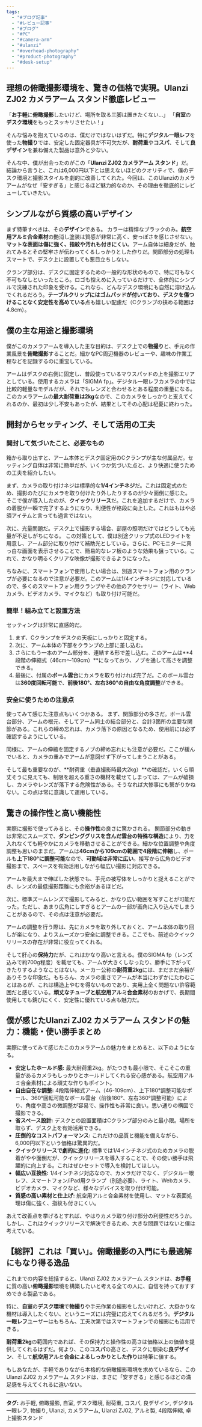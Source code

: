 ```yaml
---
tags:
  - "#ブログ記事"
  - "#レビュー記事"
  - "#ブログ"
  - "#PC"
  - "#camera-arm"
  - "#ulanzi"
  - "#overhead-photography"
  - "#product-photography"
  - "#desk-setup"
---
```

## 理想の俯瞰撮影環境を、驚きの価格で実現。Ulanzi ZJ02 カメラアーム スタンド徹底レビュー

「**お手軽**に**俯瞰撮影**したいけど、場所を取る三脚は置きたくない…」
「**自室**の**デスク環境**をもっとスッキリさせたい！」

そんな悩みを抱えているのは、僕だけではないはずだ。特に**デジタル一眼レフ**を使った**物撮り**では、安定した固定器具が不可欠だが、**耐荷重**や**コスパ**、そして**良デザイン**を兼ね備えた製品は意外と少ない。

そんな中、僕が出会ったのがこの「**Ulanzi ZJ02 カメラアーム スタンド**」だ。結論から言うと、これは6,000円以下とは思えないほどのクオリティで、僕のデスク環境と撮影スタイルを劇的に改善してくれた。今回は、このUlanziのカメラアームがなぜ「安すぎる」と感じるほど魅力的なのか、その理由を徹底的にレビューしていきたい。

<!-- 画像挿入ポイント1 -->
<!-- どのような画像が必要か: Ulanziカメラアームをデスクに設置し、カメラ（SIGMA fpなど）を取り付けた状態の全体の写真。デスク周りのおしゃれな雰囲気も伝わるような、俯瞰気味のショットが望ましい。 -->
<!-- 画像の説明: 僕のデスクにUlanziカメラアームを設置した様子。スリムなデザインで場所を取らず、俯瞰撮影の準備も万端だ。 -->

## シンプルながら質感の高いデザイン

まず特筆すべきは、その**デザイン**である。
カラーは精悍なブラックのみ。**航空用アルミ合金素材**の艶消し塗装は質感が非常に高く、安っぽさを感じさせない。**マットな表面は傷に強く、指紋や汚れも付きにくい**。アーム自体は細身だが、触れてみるとその堅牢さが伝わってくるしっかりとした作りだ。関節部分の処理もスマートで、デスク上に設置しても悪目立ちしない。

<!-- 画像挿入ポイント2 -->
<!-- どのような画像が必要か: アームの質感や関節部分のアップ写真。艶消し塗装の雰囲気や、ロゴの控えめさが分かるようなショット。できれば複数のアングルから。 -->
<!-- 画像の説明: アームの金属部分の接写。マットな質感が伝わるだろうか。関節部分も非常にスムーズな作りになっている。 -->

クランプ部分は、デスクに固定するための一般的な形状のもので、特に可もなく不可もなしといったところ。ロゴも控えめに入っているだけで、全体的にシンプルで洗練された印象を受ける。これなら、どんなデスク環境にも自然に溶け込んでくれるだろう。**テーブルクリップにはゴムパッドが付いており、デスクを傷つけることなく安定性を高めている**点も嬉しい配慮だ（Cクランプの挟める範囲は4.8cm）。

## 僕の主な用途と撮影環境

僕がこのカメラアームを導入した主な目的は、デスク上での**物撮り**と、手元の作業風景を**俯瞰撮影**することだ。細かなPC周辺機器のレビューや、趣味の作業工程などを記録するのに重宝している。

アームはデスクの右側に固定し、普段使っているマウスパッドの上を撮影エリアとしている。使用するカメラは「SIGMA fp」。デジタル一眼レフカメラの中では比較的軽量なモデルだが、それでもレンズと合わせるとある程度の重量になる。このカメラアームの**最大耐荷重は2kg**なので、このカメラをしっかりと支えてくれるのか、最初は少し不安もあったが、結果としてその心配は杞憂に終わった。

<!-- 画像挿入ポイント3 -->
<!-- どのような画像が必要か: 実際にマウスパッド上で小物（例：キーボード、マウス、ガジェットなど）を俯瞰撮影している様子の写真。カメラのモニターに映る映像も少し見えると良い。 -->
<!-- 画像の説明: いつもの物撮り風景。SIGMA fpでキーボードを撮影中。アームのおかげで両手が自由になり、作業効率も格段にアップした。 -->

## 開封からセッティング、そして活用の工夫

### 開封して気づいたこと、必要なもの
箱から取り出すと、アーム本体とデスク固定用のCクランプが主な付属品だ。セッティング自体は非常に簡単だが、いくつか気づいた点と、より快適に使うための工夫を紹介したい。

まず、カメラの取り付けネジは標準的な**1/4インチネジ**だ。これは固定式のため、撮影のたびにカメラを取り付けたり外したりするのが少々面倒に感じた。
そこで僕が導入したのが、**クイックリリース**だ。これを追加するだけで、カメラの着脱が一瞬で完了するようになり、利便性が格段に向上した。これはもはや必須アイテムと言っても過言ではない。

<!-- 画像挿入ポイント4 -->
<!-- どのような画像が必要か: Ulanziカメラアームの雲台部分と、別途購入したクイックリリースの写真。できればクイックリリースを取り付けた状態と、カメラをワンタッチで着脱している様子の連続写真または短い動画のイメージ。 -->
<!-- 画像の説明: 左が標準の雲台、右が僕が愛用しているクイックリリース。これがあるとないとでは、撮影のスムーズさが大違いだ。 -->

次に、光量問題だ。デスク上で撮影する場合、部屋の照明だけではどうしても光量が不足しがちになる。
この対策として、僕は別途クリップ式のLEDライトを用意し、アーム部分に取り付けて補助光としている。さらに、PCモニターに真っ白な画面を表示させることで、簡易的なレフ板のような効果も狙っている。これで、かなり明るくクリアな映像が撮影できるようになった。

<!-- 画像挿入ポイント5 -->
<!-- どのような画像が必要か: アームにクリップライトを取り付け、モニターに白画面を表示させている状態の俯瞰撮影セットアップ全体の写真。 -->
<!-- 画像の説明: 僕の「お手軽ライティング術」。アームに付けたクリップライトと、モニターの白画面で、被写体を明るく照らし出す。 -->

ちなみに、スマートフォンで使用したい場合は、別途スマートフォン用のクランプが必要になるので注意が必要だ。このアームは1/4インチネジに対応しているので、多くのスマートフォン用クランプやその他のアクセサリー（ライト、Webカメラ、ビデオカメラ、マイクなど）も取り付け可能だ。

### 簡単！組み立てと設置方法
セッティングは非常に直感的だ。
1.  まず、Cクランプをデスクの天板にしっかりと固定する。
2.  次に、アーム本体の下部をクランプの上部に差し込む。
3.  さらにもう一本のアーム部分を、連結する形で差し込む。このアームは**4段階の伸縮式（46cm～109cm）**になっており、ノブを通して高さを調整できる。
4.  最後に、付属の**ボール雲台**にカメラを取り付ければ完了だ。このボール雲台は**360度回転可能**で、**前後180°、左右360°の自由な角度調整**ができる。

<!-- 画像挿入ポイント6 -->
<!-- どのような画像が必要か: クランプをデスクに取り付けている様子、アームを差し込んでいる様子など、組み立ての各ステップが分かる写真。 -->
<!-- 画像の説明: 組み立てはとても簡単。工具も不要で、あっという間に設置完了だ。 -->

### 安全に使うための注意点
使ってみて感じた注意点もいくつかある。
まず、関節部分の多さだ。ボール雲台部分、アームの根元、そしてアーム同士の結合部分と、合計3箇所の主要な関節がある。これらの締め忘れは、カメラ落下の原因となるため、使用前には必ず確認するようにしている。

同様に、アームの伸縮を固定するノブの締め忘れにも注意が必要だ。ここが緩んでいると、カメラの重みでアームが意図せず下がってしまうことがある。

そして最も重要なのが、**耐荷重（垂直撮影時最大2kg）**の確認だ。いくら頑丈そうに見えても、制限を超える重さの機材を載せてしまっては、アームが破損し、カメラやレンズが落下する危険性がある。そうなれば大惨事にも繋がりかねない。この点は常に意識して運用している。

## 驚きの操作性と高い機能性

実際に撮影で使ってみると、その**操作性**の良さに驚かされる。
関節部分の動きは非常にスムーズで、**ダンピンググリスを含んだ雲台の特殊な構造**により、力を入れなくても軽やかにカメラを移動させることができる。細かな位置調整や角度調整も思いのままだ。アームは**46cmから109cmの範囲で4段階に伸縮**し、ポールも**上下180°に調整可能**なので、**可動域は非常に広い**。接写から広角のビデオ撮影まで、スペースを有効活用しながら幅広い撮影に対応できる。

アームを最大まで伸ばした状態でも、手元の被写体をしっかりと捉えることができ、レンズの最低撮影距離にも余裕があるほどだ。

<!-- 画像挿入ポイント7 -->
<!-- どのような画像が必要か: 100mmレンズでアームを最大まで伸ばして撮影した作例写真。何かしらの小物がくっきり写っていると良い。 -->
<!-- 画像の説明: 100mmレンズ（35mm換算）でアームをいっぱいに伸ばして撮影。ここまで寄れると表現の幅も広がる。 -->

次に、標準ズームレンズで撮影してみると、かなり広い範囲を写すことが可能だった。ただし、あまり広角にしすぎるとアームの一部が画角に入り込んでしまうことがあるので、その点は注意が必要だ。

<!-- 画像挿入ポイント8 -->
<!-- どのような画像が必要か: 28-70mmレンズの広角端で撮影した作例写真。デスク全体や作業スペースが広く写っているもの。可能であれば、アームが少し写り込んでしまっている例も示すと親切。 -->
<!-- 画像の説明: こちらは28-70mmのレンズで撮影。かなり広い範囲をカバーできるが、広角にしすぎるとアームが写り込むこともあるので、構図には少し注意が必要だ。 -->

アームの調整を行う際は、先にカメラを取り外しておくと、アーム本体の取り回しが楽になり、よりスムーズかつ安全に調整できる。ここでも、前述のクイックリリースの存在が非常に役立ってくれる。

そして肝心の**保持力**だが、これはかなり高いと言える。僕のSIGMA fp（レンズ込みで約700g程度）を載せても、アームが大きくしなったり、勝手に下がってきたりするようなことはない。メーカー公称の**耐荷重2kg**には、まだまだ余裕がありそうな印象だ。もちろん、カメラの重さでアームが本当にわずかにたわむことはあるが、これは構造上やむを得ないものであり、実用上全く問題ない許容範囲だと感じている。**頑丈なチューブと航空用アルミ合金素材**のおかげで、長期間使用しても錆びにくく、安定性に優れている点も魅力だ。

## 僕が感じたUlanzi ZJ02 カメラアーム スタンドの魅力：機能・使い勝手まとめ

実際に使ってみて感じたこのカメラアームの魅力をまとめると、以下のようになる。

-   **安定したホールド感:** 最大耐荷重2kg。がたつきも最小限で、そこそこの重量があるカメラもしっかりとホールドしてくれる安心感がある。航空用アルミ合金素材による頑丈な作りもポイント。
-   **自由自在な調整:** 4段階伸縮式アーム（46-109cm）、上下180°調整可能なポール、360°回転可能なボール雲台（前後180°、左右360°調整可能）により、角度や高さの微調整が容易で、操作性も非常に良い。思い通りの構図で撮影できる。
-   **省スペース設計:** デスクとの設置面積はCクランプ部分のみと最小限。場所を取らず、デスク上を有効活用できる。
-   **圧倒的なコストパフォーマンス:** これだけの品質と機能を備えながら、6,000円以下という価格は驚異的だ。
-   **クイックリリースで劇的に進化:** 標準では1/4インチネジ式のためカメラの脱着がやや面倒だが、クイックリリースを導入することで、その使い勝手は飛躍的に向上する。これはぜひセットで導入を検討してほしい。
-   **幅広い互換性:** 1/4インチネジ対応なので、カメラだけでなく、デジタル一眼レフ、スマートフォン/iPad用クランプ（別途必要）、ライト、Webカメラ、ビデオカメラ、マイクなど、様々なデバイスを取り付け可能。
-   **質感の高い素材と仕上げ:** 航空用アルミ合金素材を使用し、マットな表面処理は傷に強く、指紋も付きにくい。

あえて改善点を挙げるとすれば、やはりカメラ取り付け部分の利便性だろうか。しかし、これはクイックリリースで解決できるため、大きな問題ではないと僕は考えている。

## 【総評】これは「買い」。俯瞰撮影の入門にも最適解にもなり得る逸品

これまでの内容を総括すると、Ulanzi ZJ02 カメラアーム スタンドは、**お手軽**に質の高い**俯瞰撮影**環境を構築したいと考える全ての人に、自信を持っておすすめできる製品である。

特に、**自室**の**デスク環境**で**物撮り**や手元作業の撮影をしたいけれど、大掛かりな機材は導入したくない、というニーズには完璧に応えてくれるだろう。**デジタル一眼レフ**ユーザーはもちろん、工夫次第ではスマートフォンでの撮影にも活用できる。

<!-- 画像挿入ポイント9 -->
<!-- どのような画像が必要か: Ulanziカメラアームの製品パッケージ、または製品本体を魅力的に見せるクローズアップ写真。記事の締めくくりとして、改めて製品の良さを印象付けるもの。 -->
<!-- 画像の説明: この価格でこの品質。Ulanziのカメラアームは、まさに「隠れた名品」と言えるだろう。 -->

**耐荷重2kg**の範囲内であれば、その保持力と操作性の高さは価格以上の価値を提供してくれるはずだ。何より、この**コスパ**の高さと、デスクに馴染む**良デザイン**、そして**航空用アルミ合金によるしっかりとした作り**は特筆に値する。

もしあなたが、手軽でありながら本格的な俯瞰撮影環境を求めているなら、このUlanzi ZJ02 カメラアーム スタンドは、まさに「安すぎる」と感じるほどの満足感を与えてくれるに違いない。

---

**タグ:** お手軽, 俯瞰撮影, 自室, デスク環境, 耐荷重, コスパ, 良デザイン, デジタル一眼レフ, 物撮り, Ulanzi, カメラアーム, Ulanzi ZJ02, アルミ製, 4段階伸縮, 卓上撮影スタンド